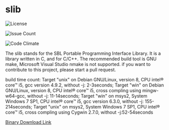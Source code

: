 # slib
![License](https://www.gnu.org/graphics/lgplv3-88x31.png)

![Issue Count](https://codeclimate.com/github/myzhang1029/slib/badges/issue_count.svg)

![Code Climate](https://codeclimate.com/github/myzhang1029/slib/badges/gpa.svg)

The slib stands for the SBL Portable Programming Interface Library.
It is a library written in C, and for C/C++.
The recommended build tool is GNU make, 
Microsoft Visual Studio nmake is not supported.
if you want to contribute to this project, please start a pull request.

build time count:
      Target "unix" on Debian GNU/Linux, version 8,
          CPU intel® core™ i5, gcc version 4.9.2,
          without -j: 2-3seconds;
      Target "win" on Debian GNU/Linux, version 8,
          CPU intel® core™ i5, cross compling using mingw-w64-gcc,
          without -j: 11-14seconds;
      Target "win" on msys2, System Windows 7 SP1,
          CPU intel® core™ i5, gcc version 6.3.0,
          without -j: 155-214seconds;
      Target "unix" on msys2,  System Windows 7 SP1,
          CPU intel® core™ i5, cross compling using Cygwin 2.7.0,
          without -j:52-54seconds

[Binary Download Link](https://github.com/myzhang1029/slib/releases)

